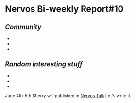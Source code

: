 # Nervos Bi-weekly Report#10


## ***Community***

-

-

-

## ***Random interesting stuff***

-

-

-


June 4th-5th,Sherry will published in [Nervos Talk](https://talk.nervos.org/).Let's write it.
